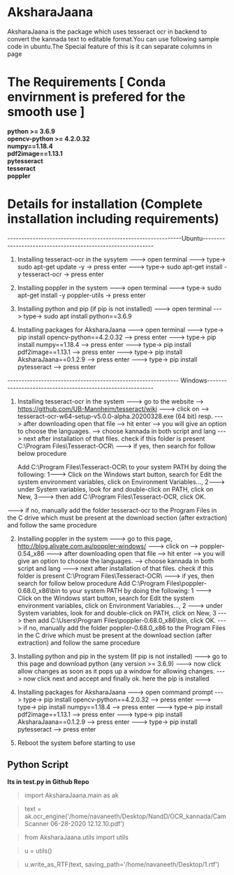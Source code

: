 # AksharaJaana

AksharaJaana is the package which uses tesseract ocr in backend to convert the kannada text to editable format.You can use
following sample code in ubuntu.The Special feature of this is it can separate columns in page


# The Requirements [ Conda envirnment is prefered for the smooth use ]

**python >= 3.6.9**  <br />
**opencv-python >= 4.2.0.32**  <br />
**numpy==1.18.4**  <br />
**pdf2image==1.13.1**   <br />
**pytesseract**   <br />
**tesseract**   <br />
**poppler**   <br />

# Details for installation (Complete installation including requirements) 
--------------------------------------------------------------Ubuntu------------------------------------------------------------

1. Installing tesseract-ocr in the sysytem
---> open terminal
---> type->   sudo apt-get update -y   -> press enter
---> type->   sudo apt-get install -y tesseract-ocr   -> press enter

2. Installing poppler in the system
---> open terminal
---> type->   sudo apt-get install -y poppler-utils  -> press enter

3. Installing python and pip (if pip is not installed)
---> open terminal 
---> type-> sudo apt install python==3.6.9

4. Installing packages for AksharaJaana
---> open terminal
---> type->   pip install opencv-python==4.2.0.32 --> press enter
---> type->   pip install numpy==1.18.4 --> press enter
---> type->   pip install pdf2image==1.13.1 --> press enter
---> type->   pip install AksharaJaana==0.1.2.9 --> press enter
---> type->   pip install pytesseract --> press enter


------------------------------------------------------------- Windows-----------------------------------------------------------

1. Installing tesseract-ocr in the system 
---> go to the website --> https://github.com/UB-Mannheim/tesseract/wiki
---> click on --> tesseract-ocr-w64-setup-v5.0.0-alpha.20200328.exe (64 bit) resp.
---> after downloading open that file --> hit enter --> you will give an option to choose the languages. --> choose kannada in both script and lang
---> next after installation of that files. check if this folder is present C:\Program Files\Tesseract-OCR\ 
---> if yes, then search for follow below procedure

	Add C:\Program Files\Tesseract-OCR\  to your system PATH by doing the following: 
	  1---> Click on the Windows start button, search for Edit the system environment variables, click on Environment Variables..., 
	  2---> under System variables, look for and double-click on PATH, click on New,
	  3---> then add C:\Program Files\Tesseract-OCR\, click OK.

---> if no, manually add the folder tesseract-ocr to the Program Files in the C drive which must be present at the download section (after extraction) and follow the same procedure

2. Installing poppler in the system
---> go to this page, http://blog.alivate.com.au/poppler-windows/
---> click on --> poppler-0.54_x86
---> after downloading open that file --> hit enter --> you will give an option to choose the languages. --> choose kannada in both script and lang
---> next after installation of that files. check if this folder is present C:\Program Files\Tesseract-OCR\ 
---> if yes, then search for follow below procedure
	Add C:\Program Files\poppler-0.68.0_x86\bin to your system PATH by doing the following:
	 1 ---> Click on the Windows start button, search for Edit the system environment variables, click on Environment Variables...,
	 2 ---> under System variables, look for and double-click on PATH, click on New,
	 3 ---> then add C:\Users\Program Files\poppler-0.68.0_x86\bin, click OK.
---> if no, manually add the folder poppler-0.68.0_x86 to the Program Files in the C drive which must be present at the download section (after extraction) and follow the same procedure

3. Installing python and pip in the system (If pip is not installed)
---> go to this page and download python (any version >= 3.6.9)
---> now click allow changes as soon as it pops up a window for allowing changes. 
---> now click next and accept and finally ok. here the pip is installed

4. Installing packages for AksharaJaana
---> open command prompt
---> type->   pip install opencv-python==4.2.0.32 --> press enter
---> type->   pip install numpy==1.18.4 --> press enter
---> type->   pip install pdf2image==1.13.1 --> press enter
---> type->   pip install AksharaJaana==0.1.2.9 --> press enter
---> type->   pip install pytesseract --> press enter

5.  Reboot the system before starting to use 



## Python Script
**Its in test.py in Github Repo** 
>import AksharaJaana.main as ak 

>text = ak.ocr_engine('/home/navaneeth/Desktop/NandD/OCR_kannada/CamScanner 06-28-2020 12.12.10.pdf')

>from AksharaJaana.utils import utils

>u = utils()

>u.write_as_RTF(text, saving_path='/home/navaneeth/Desktop/1.rtf')

